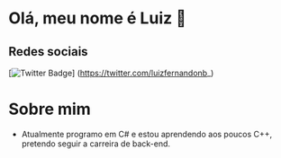 # Olá, meu nome é Luiz 🤝
## Redes sociais
[![Twitter Badge](https://img.shields.io/badge/-Twitter-1ca0f1?style=flat-square&labelColor=1ca0f1&logo=twitter&logoColor=white&link=https://twitter.com/fagnerpsantos)] (https://twitter.com/luizfernandonb_)
# Sobre mim
- Atualmente programo em C# e estou aprendendo aos poucos C++, pretendo seguir a carreira de back-end.
